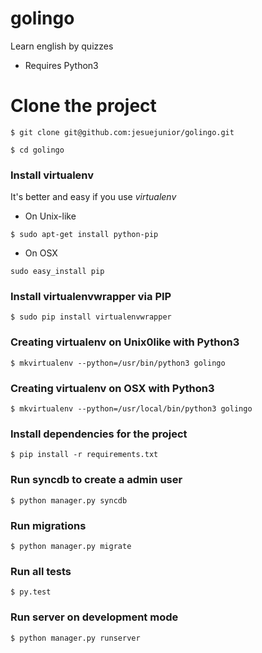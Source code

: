 # golingo
Learn english by quizzes 

* Requires Python3

# Clone the project

```shell
$ git clone git@github.com:jesuejunior/golingo.git
```

```shell
$ cd golingo
```
### Install virtualenv 

It's better and easy if you use _virtualenv_ 

 * On Unix-like

``` $ sudo apt-get install python-pip ```

 * On OSX

```sudo easy_install pip```

### Install virtualenvwrapper via PIP

```shell
$ sudo pip install virtualenvwrapper 
```

### Creating virtualenv on Unix0like with Python3

```shell
$ mkvirtualenv --python=/usr/bin/python3 golingo
```

### Creating virtualenv on OSX with Python3

```shell
$ mkvirtualenv --python=/usr/local/bin/python3 golingo
```

### Install dependencies for the project

```shell
$ pip install -r requirements.txt
```

### Run syncdb to create a admin user

```shell
$ python manager.py syncdb
```

### Run migrations

```shell
$ python manager.py migrate
```

### Run all tests

```shell
$ py.test
```

### Run server on development mode

```shell
$ python manager.py runserver
```
